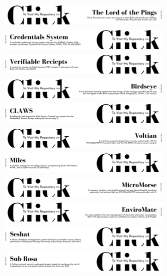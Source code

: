 [![](Projects/TheLordofthePings.png)](https://github.com/Nour-MK/The-Lord-of-the-Pings)

[![](Projects/CredentialsSystem.png)](https://github.com/AURAK-Coding-Club/Club-Credentials)

[![](Projects/VerifiableReceipts.png)]()

[![](Projects/Birdseye.png)]()

[![](Projects/CLAWS.png)](https://github.com/MONO-1223/AURAK-CENG431-CLAWS)

[![](Projects/Voltian.png)](https://github.com/MONO-1223/AURAK-CENG432-Voltian)

[![](Projects/Miles.png)](https://github.com/Nour-MK/AURAK-CSCI-499-Miles)

[![](Projects/MicroMorse.png)](https://github.com/MONO-1223/AURAK-CENG315-MicroMorse)

[![](Projects/EnviroMate.png)]()

[![](Projects/Seshat.png)]()

[![](Projects/SubRosa.png)]()

